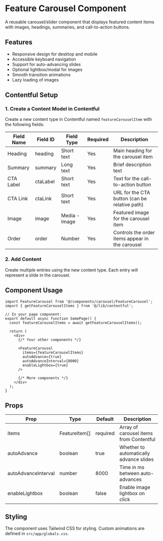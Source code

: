 # Feature Carousel Component

A reusable carousel/slider component that displays featured content items with images, headings, summaries, and call-to-action buttons.

## Features

- Responsive design for desktop and mobile
- Accessible keyboard navigation
- Support for auto-advancing slides
- Optional lightbox/modal for images
- Smooth transition animations
- Lazy loading of images

## Contentful Setup

### 1. Create a Content Model in Contentful

Create a new content type in Contentful named `featureCarouselItem` with the following fields:

| Field Name | Field ID | Field Type | Required | Description |
|------------|----------|------------|----------|-------------|
| Heading | heading | Short text | Yes | Main heading for the carousel item |
| Summary | summary | Long text | Yes | Brief description text |
| CTA Label | ctaLabel | Short text | Yes | Text for the call-to-action button |
| CTA Link | ctaLink | Short text | Yes | URL for the CTA button (can be relative path) |
| Image | image | Media - Image | Yes | Featured image for the carousel item |
| Order | order | Number | Yes | Controls the order items appear in the carousel |

### 2. Add Content

Create multiple entries using the new content type. Each entry will represent a slide in the carousel.

## Component Usage

```tsx
import FeatureCarousel from '@/components/carousel/FeatureCarousel';
import { getFeatureCarouselItems } from '@/lib/contentful';

// In your page component:
export default async function SomePage() {
  const featureCarouselItems = await getFeatureCarouselItems();
  
  return (
    <div>
      {/* Your other components */}
      
      <FeatureCarousel 
        items={featureCarouselItems}
        autoAdvance={true}
        autoAdvanceInterval={8000}
        enableLightbox={true}
      />
      
      {/* More components */}
    </div>
  );
}
```

## Props

| Prop | Type | Default | Description |
|------|------|---------|-------------|
| items | FeatureItem[] | required | Array of carousel items from Contentful |
| autoAdvance | boolean | true | Whether to automatically advance slides |
| autoAdvanceInterval | number | 8000 | Time in ms between auto-advances |
| enableLightbox | boolean | false | Enable image lightbox on click |

## Styling

The component uses Tailwind CSS for styling. Custom animations are defined in `src/app/globals.css`. 